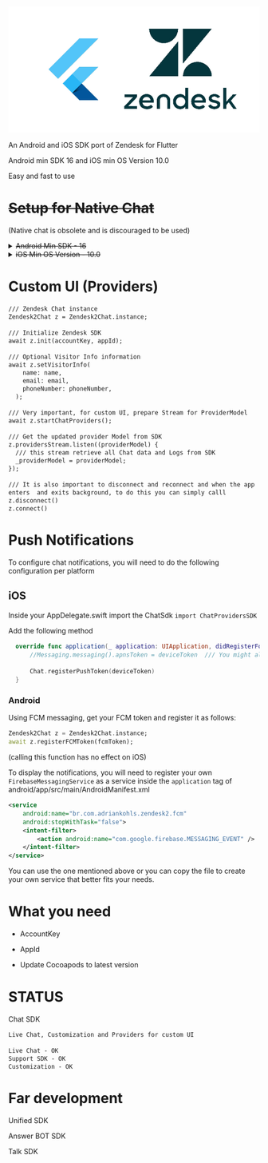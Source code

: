 ![](zendesk2.jpg)

An Android and iOS SDK port of Zendesk for Flutter

Android min SDK 16 and iOS min OS Version 10.0

Easy and fast to use

# <del>Setup for Native Chat</del> 
(Native chat is obsolete and is discouraged to be used)

<details>
  <summary><del>Android Min SDK - 16</del></summary>


  android/app/src/main/res/values/styles.xml
  
  Add the following style

        <style name="ZendeskTheme" parent="ZendeskSdkTheme.Light">    
          <item name="colorPrimary">#FF5148</item>
          <item name="colorPrimaryDark">#FF5148</item>
          <item name="colorAccent">#FF5148</item>
        </style>


  android/app/src/main/AndroidManifest.xml

  Inside <application> tag, insert the following Activity


        <activity android:name="zendesk.messaging.MessagingActivity"
            android:theme="@style/ZendeskTheme" />

</details>

<details>
  <summary><del>iOS Min OS Version - 10.0</del></summary>
  
  In AppDelegate.swift should look like this
  
    override func application(_ application: UIApplication, didFinishLaunchingWithOptions launchOptions: [UIApplication.LaunchOptionsKey: Any]?) -> Bool {
      GeneratedPluginRegistrant.register(with: self)
    
      //Snippet to make rootView as navigatable
      let flutterViewController = window?.rootViewController as! FlutterViewController
      let navigationController = UINavigationController.init(rootViewController: flutterViewController)
      navigationController.isNavigationBarHidden = true
      window.rootViewController = navigationController
      window.makeKeyAndVisible()

      return super.application(application, didFinishLaunchingWithOptions: launchOptions)
    }
  
  You can have pre loaded localization with "Localizable.string"
  
  See [example/ios/Runnner/Localizable.string](https://github.com/KohlsAdrian/zendesk2/blob/main/example/ios/Runner)
  
  See: https://developer.zendesk.com/embeddables/docs/ios_support_sdk/localize_text
  
</details>

# Custom UI (Providers)

    /// Zendesk Chat instance
    Zendesk2Chat z = Zendesk2Chat.instance;

    /// Initialize Zendesk SDK
    await z.init(accountKey, appId);
    
    /// Optional Visitor Info information
    await z.setVisitorInfo(
        name: name,
        email: email,
        phoneNumber: phoneNumber,
      );
      
    /// Very important, for custom UI, prepare Stream for ProviderModel
    await z.startChatProviders();
    
    /// Get the updated provider Model from SDK
    z.providersStream.listen((providerModel) {
      /// this stream retrieve all Chat data and Logs from SDK
      _providerModel = providerModel;
    });

    /// It is also important to disconnect and reconnect and when the app enters  and exits background, to do this you can simply calll
    z.disconnect() 
    z.connect()



# Push Notifications

   To configure chat notifications, you will need to do the following configuration per platform

## iOS

  Inside your AppDelegate.swift import the ChatSdk
  `import ChatProvidersSDK`

  Add the following method
  ``` swift
    override func application(_ application: UIApplication, didRegisterForRemoteNotificationsWithDeviceToken deviceToken: Data) {
        //Messaging.messaging().apnsToken = deviceToken  /// You might already have this if you are using firebase messaging
        
        Chat.registerPushToken(deviceToken)
    }
  ```
### Android

Using FCM messaging, get your FCM token and register it as follows:

``` dart
Zendesk2Chat z = Zendesk2Chat.instance;
await z.registerFCMToken(fcmToken);
```
(calling this function has no effect on iOS)

To display the notifications, you will need to register your own `FirebaseMessagingService` as a service inside the `application` tag of android/app/src/main/AndroidManifest.xml

``` xml
<service
    android:name="br.com.adriankohls.zendesk2.fcm"
    android:stopWithTask="false">
    <intent-filter>
        <action android:name="com.google.firebase.MESSAGING_EVENT" />
    </intent-filter>
</service>
```
You can use the one mentioned above or you can copy the file to create your own service that better fits your needs.


# What you need

 * AccountKey

 * AppId
 
 * Update Cocoapods to latest version

# STATUS

  Chat SDK

    Live Chat, Customization and Providers for custom UI
  
    Live Chat - OK
    Support SDK - OK
    Customization - OK
    
# Far development

  Unified SDK

  Answer BOT SDK
  
  Talk SDK
